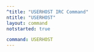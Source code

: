 ```yaml
---
^title: "USERHOST IRC Command"
ntitle: "USERHOST"
layout: command
notstarted: true

command: USERHOST
---
```

